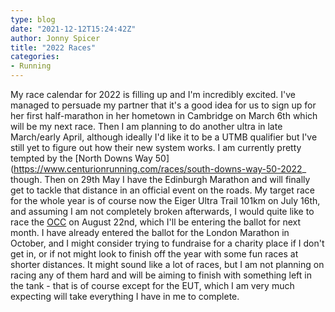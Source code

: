 ```yaml
---
type: blog
date: "2021-12-12T15:24:42Z"
author: Jonny Spicer
title: "2022 Races"
categories:
- Running
---
```

My race calendar for 2022 is filling up and I'm incredibly excited. I've managed to persuade my partner that it's a good idea for us to sign up for her first half-marathon in her hometown in Cambridge on March 6th which will be my next race. Then I am planning to do
another ultra in late March/early April, although ideally I'd like it to be a UTMB qualifier but I've still yet to figure out how their new system works. I am currently pretty tempted by the [North Downs Way 50](https://www.centurionrunning.com/races/south-downs-way-50-2022_ though. Then on 29th May I have the Edinburgh Marathon and will finally get to tackle that distance in an official event on the roads. My target race for the whole year is of course now the Eiger Ultra Trail 101km on July 16th, and assuming I am
not completely broken afterwards, I would quite like to race the [OCC](https://utmbmontblanc.com/en/page/217/217.html) on August 22nd, which I'll be entering the ballot for next month. I have already entered the ballot for the London Marathon in October, and I might
consider trying to fundraise for a charity place if I don't get in, or if not might look to finish off the year with some fun races at shorter distances. It might sound like a lot of races, but I am not planning on racing any of them hard and will be aiming to finish with
something left in the tank - that is of course except for the EUT, which I am very much expecting will take everything I have in me to complete.
